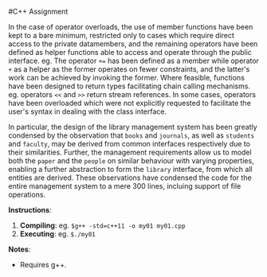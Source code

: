 #C++ Assignment

In the case of operator overloads, the use of member functions have been kept to a bare minimum, restricted only to cases which require direct access to the private datamembers, and the remaining operators have been defined as helper functions able to access and operate through the public interface. eg. The operator `+=` has been defined as a member while operator `+` as a helper as the former operates on fewer constraints, and the latter's work can be achieved by invoking the former. Where feasible, functions have been designed to return types facilitating chain calling mechanisms. eg. operators `<<` and `>>` return stream references. In some cases, operators have been overloaded which were not explicitly requested to facilitate the user's syntax in dealing with the class interface.

In particular, the design of the library management system has been greatly condensed by the observation that `books` and `journals`, as well as `students` and `faculty`, may be derived from common interfaces respectively due to their similarities. Further, the management requirements allow us to model both the `paper` and the `people` on similar behaviour with varying properties, enabling a further abstraction to form the `library` interface, from which all entities are derived. These observations have condensed the code for the entire management system to a mere 300 lines, incluing support of file operations.

**Instructions**:

1. **Compiling**: eg. `$g++ -std=c++11 -o my01 my01.cpp`
2. **Executing**: eg. `$./my01`

**Notes**:

* Requires g++.
